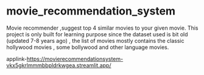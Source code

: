 # movie_recommendation_system
Movie recommender ,suggest top 4 similar movies to your given movie. This project is only built for learning purpose since the dataset used is bit old (updated 7-8 years ago) , the list of movies mostly contains the classic hollywood movies , some bollywood and other language movies.

applink-https://movierecommendationsystem-vkx5gkrlmmmbbpldrkwgea.streamlit.app/
